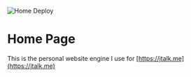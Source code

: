![Home Deploy](https://github.com/Jtalk/home/workflows/Home%20Deploy/badge.svg)

# Home Page

This is the personal website engine I use for [https://jtalk.me](https://jtalk.me)
